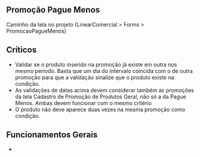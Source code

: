 ## Promoção Pague Menos

Caminho da tela no projeto (LinearComercial > Forms > PromocaoPagueMenos)
## Críticos
  - Validar se o produto inserido na promoção já existe em outra nos mesmo período. Basta que um dia do intervalo coincida com o de outra promoção para que a validação sinalize que o produto existe na condição.
  - As validações de datas acima devem considerar também as promoções da tela Cadastro de Promoção de Produtos Geral, não só a da Pague Menos. Ambas devem funcionar com o mesmo critério
  - O produto não deve aparece duas vezes na mesma promoção como condição.
  ## Funcionamentos Gerais
  - 
